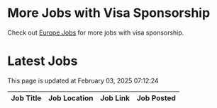 # More Jobs with Visa Sponsorship

Check out [Europe Jobs](https://github.com/sureshparimi/europejobs#latest-jobs) for more jobs with visa sponsorship.

# Latest Jobs

This page is updated at February 03, 2025 07:12:24

| Job Title | Job Location | Job Link | Job Posted |
| --- | --- | --- | --- |
